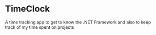 # TimeClock
A time tracking app to get to know the .NET Framework and also to keep track of my time spent on projects
